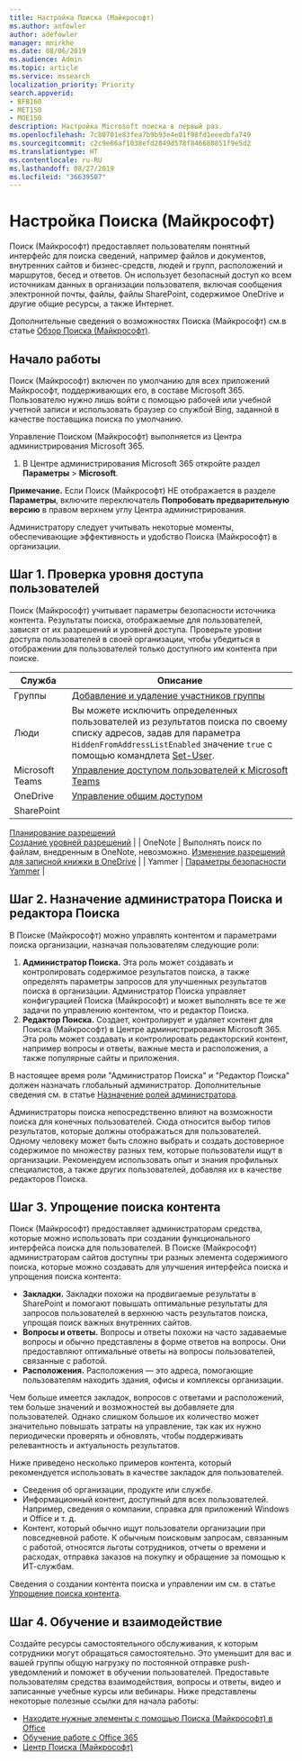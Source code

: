 ```yaml
---
title: Настройка Поиска (Майкрософт)
ms.author: anfowler
author: adefowler
manager: mnirkhe
ms.date: 08/06/2019
ms.audience: Admin
ms.topic: article
ms.service: mssearch
localization_priority: Priority
search.appverid:
- BFB160
- MET150
- MOE150
description: Настройка Microsoft поиска в первый раз.
ms.openlocfilehash: 7c80701e83fea7b9b93e4e01f98fd1eeedbfa749
ms.sourcegitcommit: c2c9e66af1038efd2849d578f846680851f9e5d2
ms.translationtype: HT
ms.contentlocale: ru-RU
ms.lasthandoff: 08/27/2019
ms.locfileid: "36639507"
---
```

# <a name="set-up-microsoft-search"></a>Настройка Поиска (Майкрософт)

Поиск (Майкрософт) предоставляет пользователям понятный интерфейс для поиска сведений, например файлов и документов, внутренних сайтов и бизнес-средств, людей и групп, расположений и маршрутов, бесед и ответов. Он использует безопасный доступ ко всем источникам данных в организации пользователя, включая сообщения электронной почты, файлы, файлы SharePoint, содержимое OneDrive и другие общие ресурсы, а также Интернет.

Дополнительные сведения о возможностях Поиска (Майкрософт) см.в статье [Обзор Поиска (Майкрософт)](overview-microsoft-search.md).

## <a name="get-started"></a>Начало работы

Поиск (Майкрософт) включен по умолчанию для всех приложений Майкрософт, поддерживающих его, в составе Microsoft 365. Пользователю нужно лишь войти с помощью рабочей или учебной учетной записи и использовать браузер со службой Bing, заданной в качестве поставщика поиска по умолчанию.

Управление Поиском (Майкрософт) выполняется из Центра администрирования Microsoft 365.

1. В Центре администрирования Microsoft 365 откройте раздел **Параметры** > **Microsoft**.

**Примечание.** Если Поиск (Майкрософт) НЕ отображается в разделе **Параметры**, включите переключатель **Попробовать предварительную версию** в правом верхнем углу Центра администрирования.

Администратору следует учитывать некоторые моменты, обеспечивающие эффективность и удобство Поиска (Майкрософт) в организации.

## <a name="step-1-check-access-level-of-your-users"></a>Шаг 1. Проверка уровня доступа пользователей

Поиск (Майкрософт) учитывает параметры безопасности источника контента. Результаты поиска, отображаемые для пользователей, зависят от их разрешений и уровней доступа. Проверьте уровни доступа пользователей в своей организации, чтобы убедиться в отображении для пользователей только доступного им контента при поиске.

| Служба         | Описание                                                                                                                                                                                                                                         |
| --------------- | --------------------------------------------------------------------------------------------------------------------------------------------------------------------------------------------------------------------------------------------------- |
| Группы          | [Добавление и удаление участников группы](https://docs.microsoft.com/office365/admin/create-groups/add-or-remove-members-from-groups)                                                                                                                     |
| Люди          | Вы можете исключить определенных пользователей из результатов поиска по своему списку адресов, задав для параметра `HiddenFromAddressListEnabled` значение `true` с помощью командлета [Set-User](https://docs.microsoft.com/powershell/module/exchange/users-and-groups/set-user). |
| Microsoft Teams | [Управление доступом пользователей к Microsoft Teams](https://docs.microsoft.com/microsoftteams/user-access)                                                                                                                                                      |
| OneDrive        | [Управление общим доступом](https://docs.microsoft.com/OneDrive/manage-sharing)                                                                                                                                                                                |
| SharePoint      | 
  [Планирование разрешений](https://docs.microsoft.com/ru-RU/sharepoint/plan-your-permissions-strategy)<br> 
  [Создание уровней разрешений](https://docs.microsoft.com/ru-RU/sharepoint/how-to-create-and-edit-permission-levels)                          |
| OneNote         | Выполнять поиск по файлам, внедренным в OneNote, невозможно. [Изменение разрешений для записной книжки в OneDrive](https://support.office.com/article/B9600CCF-045A-40E6-9913-4A7EB02869A5)                                                                    |
| Yammer          | [Параметры безопасности Yammer](https://docs.microsoft.com/Yammer/manage-security-and-compliance/yammer-security-settings)                                                                                                                               |

## <a name="step-2-assign-search-admin-and-search-editor"></a>Шаг 2. Назначение администратора Поиска и редактора Поиска

В Поиске (Майкрософт) можно управлять контентом и параметрами поиска организации, назначая пользователям следующие роли:

1. **Администратор Поиска.** Эта роль может создавать и контролировать содержимое результатов поиска, а также определять параметры запросов для улучшенных результатов поиска в организации. Администратор Поиска управляет конфигурацией Поиска (Майкрософт) и может выполнять все те же задачи по управлению контентом, что и редактор Поиска.
2. **Редактор Поиска.** Создает, контролирует и удаляет контент для Поиска (Майкрософт) в Центре администрирования Microsoft 365. Эта роль может создавать и контролировать редакторский контент, например вопросы и ответы, важные места и расположения, а также популярные сайты и приложения.

В настоящее время роли "Администратор Поиска" и "Редактор Поиска" должен назначать глобальный администратор. Дополнительные сведения см. в статье [Назначение ролей администратора](https://docs.microsoft.com/ru-RU/office365/admin/add-users/assign-admin-roles?view=o365-worldwide).

Администраторы поиска непосредственно влияют на возможности поиска для конечных пользователей. Сюда относится выбор типов результатов, которые должны отображаться для пользователей. Одному человеку может быть сложно выбрать и создать достоверное содержимое по множеству разных тем, которые пользователи ищут в организации. Рекомендуем использовать опыт и знания профильных специалистов, а также других пользователей, добавляя их в качестве редакторов Поиска.

## <a name="step-3-make-content-easy-to-find"></a>Шаг 3. Упрощение поиска контента

Поиск (Майкрософт) предоставляет администраторам средства, которые можно использовать при создании функционального интерфейса поиска для пользователей. В Поиске (Майкрософт) администраторам сайтов доступны три разных элемента содержимого поиска, которые можно создавать для улучшения интерфейса поиска и упрощения поиска контента:

- **Закладки.** Закладки похожи на продвигаемые результаты в SharePoint и помогают повышать оптимальные результаты для запросов пользователей в верхнюю часть результатов поиска, упрощая поиск важных внутренних сайтов.
- **Вопросы и ответы.** Вопросы и ответы похожи на часто задаваемые вопросы и обычно представлены в форме ответов на вопросы. Они предоставляют оптимальные ответы на вопросы пользователей, связанные с работой.
- **Расположения.** Расположения — это адреса, помогающие пользователям находить здания, офисы и комплексы организации.

Чем больше имеется закладок, вопросов с ответами и расположений, тем больше значений и возможностей вы добавляете для пользователей. Однако слишком большое их количество может значительно повышать затраты на управление, так как их нужно периодически проверять и обновлять, чтобы поддерживать релевантность и актуальность результатов.

Ниже приведено несколько примеров контента, который рекомендуется использовать в качестве закладок для пользователей.

- Сведения об организации, продукте или службе.
- Информационный контент, доступный для всех пользователей. Например, сведения о компании, справка для приложений Windows и Office и т. д.
- Контент, который обычно ищут пользователи организации при повседневной работе. К обычным поисковым запросам, связанным с работой, относятся льготы сотрудников, отчеты о времени и расходах, отправка заказов на покупку и обращение за помощью к ИТ-службам.

Сведения о создании контента поиска и управлении им см. в статье [Упрощение поиска контента](make-content-easy-to-find.md).

## <a name="step-4-training-and-communication"></a>Шаг 4. Обучение и взаимодействие

Создайте ресурсы самостоятельного обслуживания, к которым сотрудники могут обращаться самостоятельно. Это уменьшит для вас и вашей группы общую нагрузку по постоянной отправке push-уведомлений и поможет в обучении пользователей. Предоставьте пользователям средства взаимодействия, вопросы и ответы, видео и записанные учебные курсы или вебинары. Ниже представлены некоторые полезные ссылки для начала работы:

- [Находите нужные элементы с помощью Поиска (Майкрософт) в Office](https://support.office.com/article/find-what-you-need-with-microsoft-search-in-office-2457d4d8-48a8-4ad4-ab89-5a0657aa8446?ui=en-US&rs=en-US&ad=US)
- [Обучение работе с Office 365](https://support.office.com/office-training-center)
- 
  [Центр Поиска (Майкрософт)](https://support.office.com/ru-RU/article/-working-title-microsoft-search-center-b8bf5a2c-7515-40a9-9a6a-b8ed382c86bc?ui=en-US&rs=en-US&ad=US)